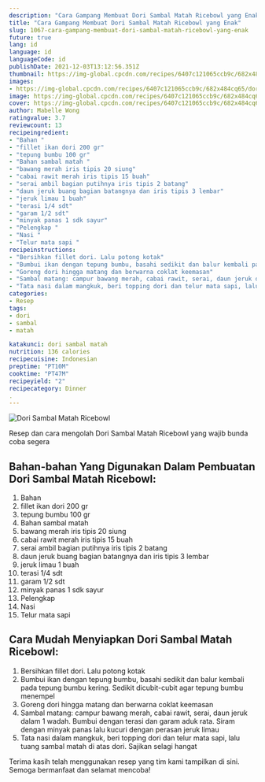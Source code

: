 ```yaml
---
description: "Cara Gampang Membuat Dori Sambal Matah Ricebowl yang Enak"
title: "Cara Gampang Membuat Dori Sambal Matah Ricebowl yang Enak"
slug: 1067-cara-gampang-membuat-dori-sambal-matah-ricebowl-yang-enak
future: true
lang: id
language: id
languageCode: id
publishDate: 2021-12-03T13:12:56.351Z 
thumbnail: https://img-global.cpcdn.com/recipes/6407c121065ccb9c/682x484cq65/dori-sambal-matah-ricebowl-foto-resep-utama.png
images:
- https://img-global.cpcdn.com/recipes/6407c121065ccb9c/682x484cq65/dori-sambal-matah-ricebowl-foto-resep-utama.png
image: https://img-global.cpcdn.com/recipes/6407c121065ccb9c/682x484cq65/dori-sambal-matah-ricebowl-foto-resep-utama.png
cover: https://img-global.cpcdn.com/recipes/6407c121065ccb9c/682x484cq65/dori-sambal-matah-ricebowl-foto-resep-utama.png
author: Mabelle Wong
ratingvalue: 3.7
reviewcount: 13
recipeingredient:
- "Bahan "
- "fillet ikan dori 200 gr"
- "tepung bumbu 100 gr"
- "Bahan sambal matah "
- "bawang merah iris tipis 20 siung"
- "cabai rawit merah iris tipis 15 buah"
- "serai ambil bagian putihnya iris tipis 2 batang"
- "daun jeruk buang bagian batangnya dan iris tipis 3 lembar"
- "jeruk limau 1 buah"
- "terasi 1/4 sdt"
- "garam 1/2 sdt"
- "minyak panas 1 sdk sayur"
- "Pelengkap "
- "Nasi "
- "Telur mata sapi "
recipeinstructions:
- "Bersihkan fillet dori. Lalu potong kotak"
- "Bumbui ikan dengan tepung bumbu, basahi sedikit dan balur kembali pada tepung bumbu kering. Sedikit dicubit-cubit agar tepung bumbu menempel"
- "Goreng dori hingga matang dan berwarna coklat keemasan"
- "Sambal matang: campur bawang merah, cabai rawit, serai, daun jeruk dalam 1 wadah. Bumbui dengan terasi dan garam aduk rata. Siram dengan minyak panas lalu kucuri dengan perasan jeruk limau"
- "Tata nasi dalam mangkuk, beri topping dori dan telur mata sapi, lalu tuang sambal matah di atas dori. Sajikan selagi hangat"
categories:
- Resep
tags:
- dori
- sambal
- matah

katakunci: dori sambal matah 
nutrition: 136 calories
recipecuisine: Indonesian
preptime: "PT10M"
cooktime: "PT47M"
recipeyield: "2"
recipecategory: Dinner
. 
---
```



![Dori Sambal Matah Ricebowl](https://img-global.cpcdn.com/recipes/6407c121065ccb9c/682x484cq65/dori-sambal-matah-ricebowl-foto-resep-utama.png)

Resep dan cara mengolah  Dori Sambal Matah Ricebowl yang wajib bunda coba segera

<!--inarticleads1-->

## Bahan-bahan Yang Digunakan Dalam Pembuatan Dori Sambal Matah Ricebowl:

1. Bahan 
1. fillet ikan dori 200 gr
1. tepung bumbu 100 gr
1. Bahan sambal matah 
1. bawang merah iris tipis 20 siung
1. cabai rawit merah iris tipis 15 buah
1. serai ambil bagian putihnya iris tipis 2 batang
1. daun jeruk buang bagian batangnya dan iris tipis 3 lembar
1. jeruk limau 1 buah
1. terasi 1/4 sdt
1. garam 1/2 sdt
1. minyak panas 1 sdk sayur
1. Pelengkap 
1. Nasi 
1. Telur mata sapi 



<!--inarticleads2-->

## Cara Mudah Menyiapkan Dori Sambal Matah Ricebowl:

1. Bersihkan fillet dori. Lalu potong kotak
1. Bumbui ikan dengan tepung bumbu, basahi sedikit dan balur kembali pada tepung bumbu kering. Sedikit dicubit-cubit agar tepung bumbu menempel
1. Goreng dori hingga matang dan berwarna coklat keemasan
1. Sambal matang: campur bawang merah, cabai rawit, serai, daun jeruk dalam 1 wadah. Bumbui dengan terasi dan garam aduk rata. Siram dengan minyak panas lalu kucuri dengan perasan jeruk limau
1. Tata nasi dalam mangkuk, beri topping dori dan telur mata sapi, lalu tuang sambal matah di atas dori. Sajikan selagi hangat




Terima kasih telah menggunakan resep yang tim kami tampilkan di sini. Semoga bermanfaat dan selamat mencoba!
